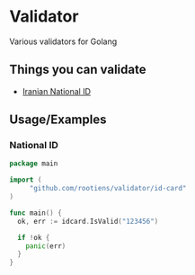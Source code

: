 
# Validator

Various validators for Golang 



## Things you can validate

- [Iranian National ID](https://github.com/rootiens/validator/new/master?readme=1#national-id)


## Usage/Examples

### National ID

```go
package main

import (
     "github.com/rootiens/validator/id-card"
)

func main() {
  ok, err := idcard.IsValid("123456")

  if !ok {
    panic(err)
  }
}
```

